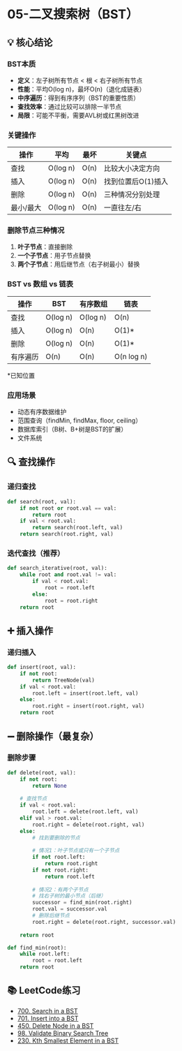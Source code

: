 # 05-二叉搜索树（BST）

## 💡 核心结论

### BST本质
- **定义**：左子树所有节点 < 根 < 右子树所有节点
- **性能**：平均O(log n)，最坏O(n)（退化成链表）
- **中序遍历**：得到有序序列（BST的重要性质）
- **查找效率**：通过比较可以排除一半节点
- **局限**：可能不平衡，需要AVL树或红黑树改进

### 关键操作
| 操作 | 平均 | 最坏 | 关键点 |
|------|------|------|--------|
| 查找 | O(log n) | O(n) | 比较大小决定方向 |
| 插入 | O(log n) | O(n) | 找到位置后O(1)插入 |
| 删除 | O(log n) | O(n) | 三种情况分别处理 |
| 最小/最大 | O(log n) | O(n) | 一直往左/右 |

### 删除节点三种情况
1. **叶子节点**：直接删除
2. **一个子节点**：用子节点替换
3. **两个子节点**：用后继节点（右子树最小）替换

### BST vs 数组 vs 链表
| 操作 | BST | 有序数组 | 链表 |
|------|-----|----------|------|
| 查找 | O(log n) | O(log n) | O(n) |
| 插入 | O(log n) | O(n) | O(1)* |
| 删除 | O(log n) | O(n) | O(1)* |
| 有序遍历 | O(n) | O(n) | O(n log n) |

*已知位置

### 应用场景
- 动态有序数据维护
- 范围查询（findMin, findMax, floor, ceiling）
- 数据库索引（B树、B+树是BST的扩展）
- 文件系统

## 🔍 查找操作

### 递归查找
```python
def search(root, val):
    if not root or root.val == val:
        return root
    if val < root.val:
        return search(root.left, val)
    return search(root.right, val)
```

### 迭代查找（推荐）
```python
def search_iterative(root, val):
    while root and root.val != val:
        if val < root.val:
            root = root.left
        else:
            root = root.right
    return root
```

## ➕ 插入操作

### 递归插入
```python
def insert(root, val):
    if not root:
        return TreeNode(val)
    if val < root.val:
        root.left = insert(root.left, val)
    else:
        root.right = insert(root.right, val)
    return root
```

## ➖ 删除操作（最复杂）

### 删除步骤
```python
def delete(root, val):
    if not root:
        return None
    
    # 查找节点
    if val < root.val:
        root.left = delete(root.left, val)
    elif val > root.val:
        root.right = delete(root.right, val)
    else:
        # 找到要删除的节点
        
        # 情况1：叶子节点或只有一个子节点
        if not root.left:
            return root.right
        if not root.right:
            return root.left
        
        # 情况2：有两个子节点
        # 找右子树的最小节点（后继）
        successor = find_min(root.right)
        root.val = successor.val
        # 删除后继节点
        root.right = delete(root.right, successor.val)
    
    return root

def find_min(root):
    while root.left:
        root = root.left
    return root
```

## 📚 LeetCode练习

- [700. Search in a BST](https://leetcode.com/problems/search-in-a-binary-search-tree/)
- [701. Insert into a BST](https://leetcode.com/problems/insert-into-a-binary-search-tree/)
- [450. Delete Node in a BST](https://leetcode.com/problems/delete-node-in-a-bst/)
- [98. Validate Binary Search Tree](https://leetcode.com/problems/validate-binary-search-tree/)
- [230. Kth Smallest Element in a BST](https://leetcode.com/problems/kth-smallest-element-in-a-bst/)


